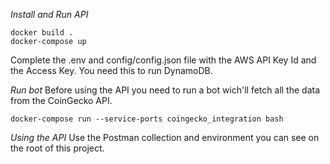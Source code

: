 *Install and Run API*
```
docker build .
docker-compose up
```
Complete the .env and config/config.json file with the AWS API Key Id and the Access Key. You need this to run DynamoDB.

*Run bot*
Before using the API you need to run a bot wich'll fetch all the data from the CoinGecko API.
```
docker-compose run --service-ports coingecko_integration bash
```

*Using the API*
Use the Postman collection and environment you can see on the root of this project.